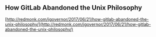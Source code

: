 ## How GitLab Abandoned the Unix Philosophy
  
  [http://redmonk.com/jgovernor/2017/06/21/how-gitlab-abandoned-the-unix-philosophy/](http://redmonk.com/jgovernor/2017/06/21/how-gitlab-abandoned-the-unix-philosophy/)
